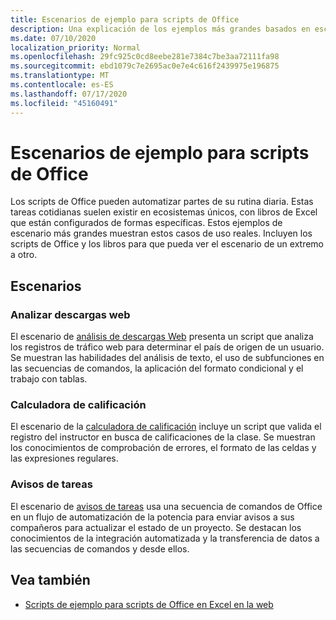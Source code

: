 ```yaml
---
title: Escenarios de ejemplo para scripts de Office
description: Una explicación de los ejemplos más grandes basados en escenarios para los scripts de Office en Excel en la Web.
ms.date: 07/10/2020
localization_priority: Normal
ms.openlocfilehash: 29fc925c0cd8eebe281e7384c7be3aa72111fa98
ms.sourcegitcommit: ebd1079c7e2695ac0e7e4c616f2439975e196875
ms.translationtype: MT
ms.contentlocale: es-ES
ms.lasthandoff: 07/17/2020
ms.locfileid: "45160491"
---
```

# <a name="sample-scenarios-for-office-scripts"></a>Escenarios de ejemplo para scripts de Office

Los scripts de Office pueden automatizar partes de su rutina diaria. Estas tareas cotidianas suelen existir en ecosistemas únicos, con libros de Excel que están configurados de formas específicas. Estos ejemplos de escenario más grandes muestran estos casos de uso reales. Incluyen los scripts de Office y los libros para que pueda ver el escenario de un extremo a otro.

## <a name="scenarios"></a>Escenarios

### <a name="analyze-web-downloads"></a>Analizar descargas web

El escenario de [análisis de descargas Web](analyze-web-downloads.md) presenta un script que analiza los registros de tráfico web para determinar el país de origen de un usuario. Se muestran las habilidades del análisis de texto, el uso de subfunciones en las secuencias de comandos, la aplicación del formato condicional y el trabajo con tablas.

### <a name="grade-calculator"></a>Calculadora de calificación

El escenario de la [calculadora de calificación](grade-calculator.md) incluye un script que valida el registro del instructor en busca de calificaciones de la clase. Se muestran los conocimientos de comprobación de errores, el formato de las celdas y las expresiones regulares.

### <a name="task-reminders"></a>Avisos de tareas

El escenario de [avisos de tareas](task-reminders.md) usa una secuencia de comandos de Office en un flujo de automatización de la potencia para enviar avisos a sus compañeros para actualizar el estado de un proyecto. Se destacan los conocimientos de la integración automatizada y la transferencia de datos a las secuencias de comandos y desde ellos.

## <a name="see-also"></a>Vea también

- [Scripts de ejemplo para scripts de Office en Excel en la web](../excel-samples.md)
